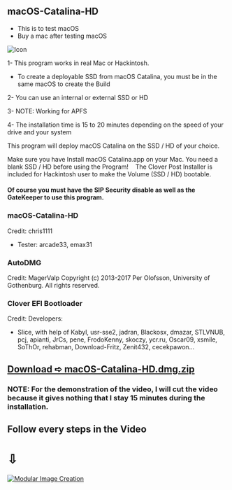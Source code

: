 ## macOS-Catalina-HD

- This is to test macOS
- Buy a mac after testing macOS

![Icon](https://user-images.githubusercontent.com/6248794/75631689-0fcc0280-5bc3-11ea-9dd1-c46271f6c60e.png)

1- This program works in real Mac or Hackintosh.
- To create a deployable SSD from macOS Catalina, you must be in the same macOS to create the Build

2- You can use an internal or external SSD or HD

3- NOTE: Working for APFS

4- The installation time is 15 to 20 minutes depending on the speed of your drive and your system

This program will deploy macOS Catalina on the SSD / HD of your choice.

Make sure you have Install macOS Catalina.app on your Mac.
You need a blank SSD / HD before using the Program!
   
The Clover Post Installer is included for Hackintosh user to make the Volume (SSD / HD) bootable.

#### Of course you must have the SIP Security disable as well as the GateKeeper to use this program.


### macOS-Catalina-HD
Credit: chris1111 
- Tester: arcade33, emax31

### AutoDMG
Credit: MagerValp Copyright (c) 2013-2017 Per Olofsson, University of 
Gothenburg. All rights reserved.

### Clover EFI Bootloader 
Credit: Developers:
- Slice, with help of Kabyl, usr-sse2, jadran, Blackosx, dmazar, STLVNUB, pcj, apianti, JrCs, pene, FrodoKenny, skoczy, ycr.ru, Oscar09, xsmile, SoThOr, rehabman, Download-Fritz, Zenit432, cecekpawon…
 

## [Download ➪ macOS-Catalina-HD.dmg.zip](https://github.com/chris1111/macOS-Catalina-HD/releases/tag/V1)

### NOTE: For the demonstration of the video, I will cut the video because it gives nothing that I stay 15 minutes during the installation.

## Follow every steps in the Video 
#                      ⇩
[![Modular Image Creation](https://user-images.githubusercontent.com/6248794/75631938-22dfd200-5bc5-11ea-9afa-9a5bf2bbd0c8.png)](https://youtu.be/FrFgjDOsCDw)

